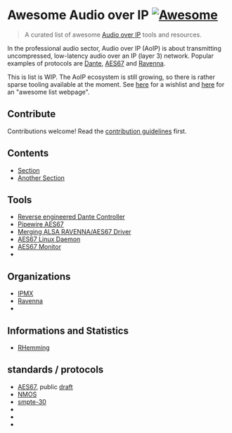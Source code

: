 # Awesome Audio over IP [![Awesome](https://awesome.re/badge.svg)](https://awesome.re)

> A curated list of awesome [Audio over IP](https://www.avid.com/resource-center/audio-over-ip-avb-and-dante-what-todays-music-producer-should-know) tools and resources.

In the professional audio sector, Audio over IP (AoIP) is about transmitting uncompressed, low-latency audio over an IP (layer 3) network. Popular examples of protocols are [Dante](https://audinate.com), [AES67](https://en.wikipedia.org/wiki/AES67) and [Ravenna](https://www.ravenna-network.com/).

This is list is WIP. The AoIP ecosystem is still growing, so there is rather sparse tooling available at the moment.
See [here]() for a wishlist and [here]() for an "awesome list webpage".

## Contribute

Contributions welcome! Read the [contribution guidelines](contributing.md) first.

## Contents

- [Section](#section)
- [Another Section](#another-section)


## Tools

- [Reverse engineered Dante Controller](https://github.com/chris-ritsen/network-audio-controller)
- [Pipewire AES67](https://gitlab.freedesktop.org/pipewire/pipewire/-/wikis/AES67)
- [Merging ALSA RAVENNA/AES67 Driver](https://bitbucket.org/MergingTechnologies/ravenna-alsa-lkm/src/master/)
- [AES67 Linux Daemon](https://github.com/bondagit/aes67-linux-daemon)
- [AES67 Monitor](https://github.com/philhartung/aes67-monitor)
- []()

## Organizations
- [IPMX]()
- [Ravenna]()
- []()

## Informations and Statistics
- [RHemming]()

## standards / protocols

- [AES67](https://www.aes.org/publications/standards/search.cfm?docID=96), public [draft](https://aes2.org/standards-blog/call-for-comment-on-draft-revised-aes67-xxxx-high-performance-streaming-audio-over-ip-interoperability/)
- [NMOS](https://github.com/AMWA-TV/nmos)
- [smpte-30]()
- []()
- []()
- []()
